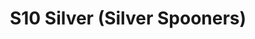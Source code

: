 ---
title: S10 Silver (Silver Spooners)
permalink: "/teams/s10-silver"
members:
- Joe Heron - Captain
- John Berry - Quarterback
- BJ Bundy
- Howard Chan
- Ken Green
- Gabe Hernandez
- Nolan Lazarus
- Kevin Kostyk
- Andrew Mertens
- Michael Moerschbaecher
- Michael Osorio
- Andy Sorkin
- Tyler Stransky
- Walter Suskind - Supplemental
teamid: 4441
name: S10 Silver
color: Silver Spooners
division: ''
---
